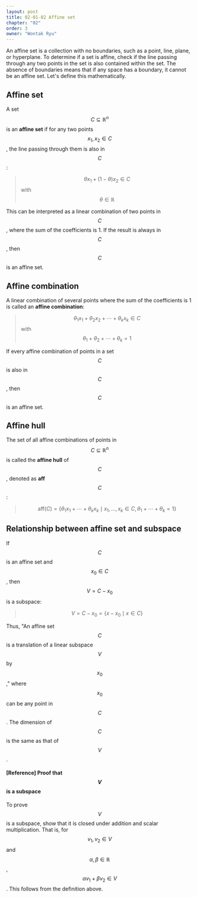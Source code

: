 ```yaml
---
layout: post
title: 02-01-02 Affine set
chapter: "02"
order: 3
owner: "Wontak Ryu"
---
```


An affine set is a collection with no boundaries, such as a point, line, plane, or hyperplane. To determine if a set is affine, check if the line passing through any two points in the set is also contained within the set. The absence of boundaries means that if any space has a boundary, it cannot be an affine set. Let's define this mathematically.

## Affine set

A set $$C \subseteq \mathbb{R}^n$$ is an **affine set** if for any two points $$x_1, x_2 \in C$$, the line passing through them is also in $$C$$:
> $$\theta x_1 + (1-\theta)x_2 \in C$$ with $$\theta \in \mathbb{R}$$

This can be interpreted as a linear combination of two points in $$C$$, where the sum of the coefficients is 1. If the result is always in $$C$$, then $$C$$ is an affine set.

## Affine combination

A linear combination of several points where the sum of the coefficients is 1 is called an **affine combination**:
> $$\theta_1 x_1 + \theta_2 x_2 + \cdots + \theta_k x_k \in C$$ with $$\theta_1 + \theta_2 + \cdots + \theta_k = 1$$

If every affine combination of points in a set $$C$$ is also in $$C$$, then $$C$$ is an affine set.

## Affine hull

The set of all affine combinations of points in $$C \subseteq \mathbb{R}^n$$ is called the **affine hull** of $$C$$, denoted as **aff** $$C$$:
> $$ \text{aff} (C) = \{ \theta_1 x_1 + \cdots + \theta_k x_k \mid x_1, ..., x_k \in C, \theta_1 + \cdots + \theta_k = 1 \} $$

## Relationship between affine set and subspace

If $$C$$ is an affine set and $$x_0 \in C$$, then $$V = C - x_0$$ is a subspace:
> $$V = C - x_0 =  \{ x - x_0 \mid x \in C \}$$

Thus, "An affine set $$C$$ is a translation of a linear subspace $$V$$ by $$x_0$$," where $$x_0$$ can be any point in $$C$$. The dimension of $$C$$ is the same as that of $$V$$.

#### [Reference] Proof that $$V$$ is a subspace

To prove $$V$$ is a subspace, show that it is closed under addition and scalar multiplication. That is, for $$v_1, v_2 \in V$$ and $$\alpha, \beta \in \mathbb{R}$$, $$\alpha v_1 + \beta v_2 \in V$$. This follows from the definition above.
